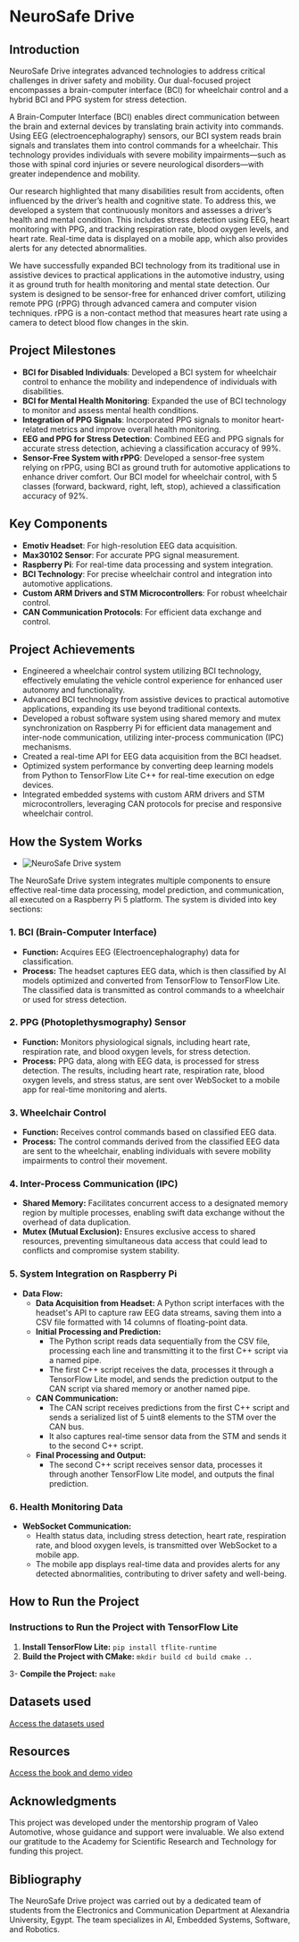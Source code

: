 # NeuroSafe Drive

## Introduction

NeuroSafe Drive integrates advanced technologies to address critical challenges in driver safety and mobility. Our dual-focused project encompasses a brain-computer interface (BCI) for wheelchair control and a hybrid BCI and PPG system for stress detection.

A Brain-Computer Interface (BCI) enables direct communication between the brain and external devices by translating brain activity into commands. Using EEG (electroencephalography) sensors, our BCI system reads brain signals and translates them into control commands for a wheelchair. This technology provides individuals with severe mobility impairments—such as those with spinal cord injuries or severe neurological disorders—with greater independence and mobility.

Our research highlighted that many disabilities result from accidents, often influenced by the driver’s health and cognitive state. To address this, we developed a system that continuously monitors and assesses a driver’s health and mental condition. This includes stress detection using EEG, heart monitoring with PPG, and tracking respiration rate, blood oxygen levels, and heart rate. Real-time data is displayed on a mobile app, which also provides alerts for any detected abnormalities.

We have successfully expanded BCI technology from its traditional use in assistive devices to practical applications in the automotive industry, using it as ground truth for health monitoring and mental state detection. Our system is designed to be sensor-free for enhanced driver comfort, utilizing remote PPG (rPPG) through advanced camera and computer vision techniques. rPPG is a non-contact method that measures heart rate using a camera to detect blood flow changes in the skin.

## Project Milestones

- **BCI for Disabled Individuals**: Developed a BCI system for wheelchair control to enhance the mobility and independence of individuals with disabilities.
- **BCI for Mental Health Monitoring**: Expanded the use of BCI technology to monitor and assess mental health conditions.
- **Integration of PPG Signals**: Incorporated PPG signals to monitor heart-related metrics and improve overall health monitoring.
- **EEG and PPG for Stress Detection**: Combined EEG and PPG signals for accurate stress detection, achieving a classification accuracy of 99%.
- **Sensor-Free System with rPPG**: Developed a sensor-free system relying on rPPG, using BCI as ground truth for automotive applications to enhance driver comfort. Our BCI model for wheelchair control, with 5 classes (forward, backward, right, left, stop), achieved a classification accuracy of 92%.

## Key Components

- **Emotiv Headset**: For high-resolution EEG data acquisition.
- **Max30102 Sensor**: For accurate PPG signal measurement.
- **Raspberry Pi**: For real-time data processing and system integration.
- **BCI Technology**: For precise wheelchair control and integration into automotive applications.
- **Custom ARM Drivers and STM Microcontrollers**: For robust wheelchair control.
- **CAN Communication Protocols**: For efficient data exchange and control.

## Project Achievements

- Engineered a wheelchair control system utilizing BCI technology, effectively emulating the vehicle control experience for enhanced user autonomy and functionality.
- Advanced BCI technology from assistive devices to practical automotive applications, expanding its use beyond traditional contexts.
- Developed a robust software system using shared memory and mutex synchronization on Raspberry Pi for efficient data management and inter-node communication, utilizing inter-process communication (IPC) mechanisms.
- Created a real-time API for EEG data acquisition from the BCI headset.
- Optimized system performance by converting deep learning models from Python to TensorFlow Lite C++ for real-time execution on edge devices.
- Integrated embedded systems with custom ARM drivers and STM microcontrollers, leveraging CAN protocols for precise and responsive wheelchair control.

## How the System Works
- ![NeuroSafe Drive system](https://github.com/user-attachments/assets/53662205-fd2e-4c3e-8318-f3b47e58a36b)


The NeuroSafe Drive system integrates multiple components to ensure effective real-time data processing, model prediction, and communication, all executed on a Raspberry Pi 5 platform. The system is divided into key sections:

### 1. **BCI (Brain-Computer Interface)**
   - **Function:** Acquires EEG (Electroencephalography) data for classification.
   - **Process:** The headset captures EEG data, which is then classified by AI models optimized and converted from TensorFlow to TensorFlow Lite. The classified data is transmitted as control commands to a wheelchair or used for stress detection.

### 2. **PPG (Photoplethysmography) Sensor**
   - **Function:** Monitors physiological signals, including heart rate, respiration rate, and blood oxygen levels, for stress detection.
   - **Process:** PPG data, along with EEG data, is processed for stress detection. The results, including heart rate, respiration rate, blood oxygen levels, and stress status, are sent over WebSocket to a mobile app for real-time monitoring and alerts.

### 3. **Wheelchair Control**
   - **Function:** Receives control commands based on classified EEG data.
   - **Process:** The control commands derived from the classified EEG data are sent to the wheelchair, enabling individuals with severe mobility impairments to control their movement.

### 4. **Inter-Process Communication (IPC)**
   - **Shared Memory:** Facilitates concurrent access to a designated memory region by multiple processes, enabling swift data exchange without the overhead of data duplication.
   - **Mutex (Mutual Exclusion):** Ensures exclusive access to shared resources, preventing simultaneous data access that could lead to conflicts and compromise system stability.

### 5. **System Integration on Raspberry Pi**
   - **Data Flow:** 
     - **Data Acquisition from Headset:** A Python script interfaces with the headset's API to capture raw EEG data streams, saving them into a CSV file formatted with 14 columns of floating-point data.
     - **Initial Processing and Prediction:**
       - The Python script reads data sequentially from the CSV file, processing each line and transmitting it to the first C++ script via a named pipe.
       - The first C++ script receives the data, processes it through a TensorFlow Lite model, and sends the prediction output to the CAN script via shared memory or another named pipe.
     - **CAN Communication:**
       - The CAN script receives predictions from the first C++ script and sends a serialized list of 5 uint8 elements to the STM over the CAN bus.
       - It also captures real-time sensor data from the STM and sends it to the second C++ script.
     - **Final Processing and Output:**
       - The second C++ script receives sensor data, processes it through another TensorFlow Lite model, and outputs the final prediction.

### 6. **Health Monitoring Data**
   - **WebSocket Communication:** 
     - Health status data, including stress detection, heart rate, respiration rate, and blood oxygen levels, is transmitted over WebSocket to a mobile app.
     - The mobile app displays real-time data and provides alerts for any detected abnormalities, contributing to driver safety and well-being.



## How to Run the Project
### Instructions to Run the Project with TensorFlow Lite

1. **Install TensorFlow Lite:**
   ``
   pip install tflite-runtime
``
2. **Build the Project with CMake:**
``mkdir build
cd build
cmake .. ``

3- **Compile the Project:**
`` make ``

## Datasets used 

[Access the datasets used ](https://drive.google.com/drive/folders/1in0-NH6YI6k8q6PYpGbGeM-kdwV5GCh_)

## Resources

[Access the book and demo video](https://drive.google.com/drive/folders/1SQYw4Wmmh6DEhTUPfxT3nn4LdtVrDM_i)




## Acknowledgments

This project was developed under the mentorship program of Valeo Automotive, whose guidance and support were invaluable. We also extend our gratitude to the Academy for Scientific Research and Technology for funding this project.

## Bibliography

The NeuroSafe Drive project was carried out by a dedicated team of students from the Electronics and Communication Department at Alexandria University, Egypt. The team specializes in AI, Embedded Systems, Software, and Robotics.

